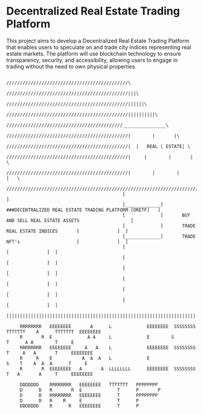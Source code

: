 # Decentralized Real Estate Trading Platform

This project aims to develop a Decentralized Real Estate Trading Platform that enables users to speculate on and trade city indices representing real estate markets. The platform will use blockchain technology to ensure transparency, security, and accessibility, allowing users to engage in trading without the need to own physical properties.


                                                                      /////////////////////////////////////////////\
                                                                 /////////////////////////////////////////////|||\
                                                               /////////////////////////////////////////////||||||\
                                                            /////////////////////////////////////////////||||||||||\
                                                         ///////////////////////////////////////////________________\
                                                      /////////////////////////////////////////////|        |       |\
                                                   /////////////////////////////////////////////|  |   REAL | ESTATE| \
                                                /////////////////////////////////////////////|     |        |       |  \
                                             /////////////////////////////////////////////|        |        |       |   \
                                          ///////////////////////////////////////////////////////////////////////////////\
                                               [                                                                       ]
                                               [_____________] ###DECENTRALIZED REAL ESTATE TRADING PLATFORM [DRETF]   ]
                                               [             ]       BUY AND SELL REAL ESTATE ASSETS                   ]
                                               [             ]       TRADE REAL ESTATE INDICES       [              ]  ]
                                               [_____________]       TRADE NFT's                     [              ]  ]
                                               [                                                     [              ]  ]
                                               [                                                     [              ]  ]
                                               [                                                     [              ]  ]
                                               [                                                     [              ]  ]
                                               [                                                     [              ]  ]
                                               [                                                     [              ]  ]
                                               [|||||||||||||||||||||||||||||||||||||||||||||||||||||||||||||||||||||||]
                                               
         RRRRRRRR   EEEEEEEE       A      L             EEEEEEEE  SSSSSSSS  TTTTTTT    A      TTTTTTT  EEEEEEEE
         R       R  E             A A     L             E        S             T      A A        T     E
         RRRRRRRR   EEEEEEEE     A   A    L             EEEEEEEE  SSSSSSSS     T     A   A       T     EEEEEEEE
         R     R    E           A  A  A   L             E                 S    T    A  A  A      T     E
         R       R  EEEEEEEE   A       A  LLLLLLLL      EEEEEEEE  SSSSSSSS     T   A       A     T     EEEEEEEE
         
         DDDDDDD    RRRRRRRR   EEEEEEEE   TTTTTTT   PPPPPPPP      
         D      D   R       R  E             T      P       P       
         D      D   RRRRRRRR   EEEEEEEE      T      PPPPPPPP     
         D      D   R    R     E             T      P 
         DDDDDDD    R      R   EEEEEEEE      T      P  
